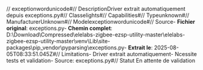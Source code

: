 // exceptionwordunicode#// DescriptionDriver extrait automatiquement depuis exceptions.py#// Classelights#// Capabilities#// Typeunknown#// ManufacturerUnknown#// Modelexceptionwordunicode#// Source- **Fichier original**: exceptions.py- **Chemin complet**: D:\Download\Compressed\elelabs-zigbee-ezsp-utility-master\elelabs-zigbee-ezsp-utility-master\venv\Lib\site-packages\pip\_vendor\pyparsing\exceptions.py- **Extrait le**: 2025-08-05T08:33:51.045Z#// Limitations- Driver extrait automatiquement- Ncessite tests et validation- Source: exceptions.py#// Statut En attente de validation